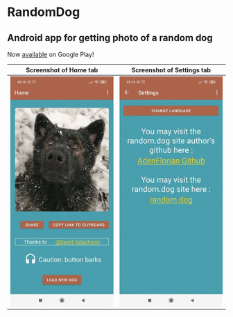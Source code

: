 # RandomDog
## Android app for getting photo of a random dog

Now [available](https://play.google.com/store/apps/details?id=com.vildanov.randomdog&hl=ru&gl=US) on Google Play!

Screenshot of Home tab             |  Screenshot of Settings tab
:-------------------------:|:-------------------------:
![](screenshots/2.jpg)  |  ![](screenshots/3.jpg)